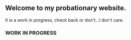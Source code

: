 ## Welcome to my probationary website.
It is a work in progress, check back or don't...I don't care.

### WORK IN PROGRESS
